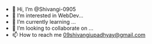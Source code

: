 - 👋 Hi, I’m @Shivangi-0905
- 👀 I’m interested in WebDev...
- 🌱 I’m currently learning ...
- 💞️ I’m looking to collaborate on ...
- 📫 How to reach me 09shivangiupadhyay@gmail.com

<!---
Shivangi-0905/Shivangi-0905 is a ✨ special ✨ repository because its `README.md` (this file) appears on your GitHub profile.
You can click the Preview link to take a look at your changes.
--->
